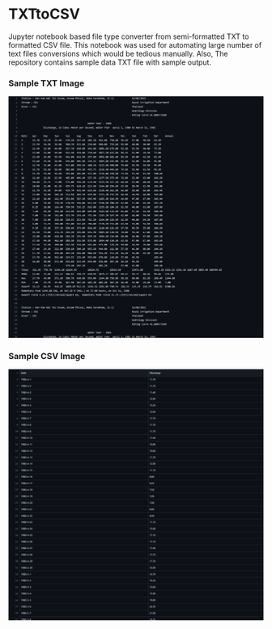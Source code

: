 # TXTtoCSV

Jupyter notebook based file type converter from semi-formatted TXT to formatted CSV file. This notebook was used for automating large number of text files conversions which would be tedious manually. Also, The repository contains sample data TXT file with sample output.

### Sample TXT Image

<div align="center">
  <img src="/meta/sample_txt.png" alt="Sample TXT Image">
</div>

### Sample CSV Image

<div align="center">
  <img src="/meta/sample_csv.png" alt="Sample CSV Image">
</div>
